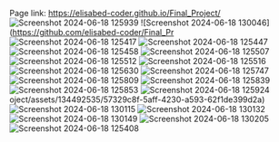 Page link: https://elisabed-coder.github.io/Final_Project/
![Screenshot 2024-06-18 125939](https://github.com/elisabed-coder/Final_Project/assets/134492535/9beb8b2b-04bb-4fcc-846b-0a2945bf7035)
![Screenshot 2024-06-18 130046](https://github.com/elisabed-coder/Final_Pr
![Screenshot 2024-06-18 125417](https://github.com/elisabed-coder/Final_Project/assets/134492535/a97e41ef-3adf-4d88-b9c4-6789ec57e5d8)
![Screenshot 2024-06-18 125447](https://github.com/elisabed-coder/Final_Project/assets/134492535/9f480680-f680-4ffd-a281-d7bb7de20082)
![Screenshot 2024-06-18 125458](https://github.com/elisabed-coder/Final_Project/assets/134492535/ed4e4c46-0975-46ab-a0e0-5bb7f0b63d13)
![Screenshot 2024-06-18 125507](https://github.com/elisabed-coder/Final_Project/assets/134492535/9c522952-f459-4163-8449-7bab69deec30)
![Screenshot 2024-06-18 125512](https://github.com/elisabed-coder/Final_Project/assets/134492535/727f772d-7e8e-4247-af81-baf8a3cde0d6)
![Screenshot 2024-06-18 125516](https://github.com/elisabed-coder/Final_Project/assets/134492535/9ffe00f0-c256-4bc8-8740-e99e92666bac)
![Screenshot 2024-06-18 125630](https://github.com/elisabed-coder/Final_Project/assets/134492535/2ee15a79-a34e-4315-9d6e-9ca5170e3e6c)
![Screenshot 2024-06-18 125747](https://github.com/elisabed-coder/Final_Project/assets/134492535/51822e88-44b8-4c73-bd81-6991ef3f7981)
![Screenshot 2024-06-18 125809](https://github.com/elisabed-coder/Final_Project/assets/134492535/fa2d09c1-6892-4c10-a7cd-100985b71fae)
![Screenshot 2024-06-18 125839](https://github.com/elisabed-coder/Final_Project/assets/134492535/842a3009-a681-421e-992c-9ff0179acb47)
![Screenshot 2024-06-18 125853](https://github.com/elisabed-coder/Final_Project/assets/134492535/c14e565b-20e5-4ebe-ad37-3e4781429ba9)
![Screenshot 2024-06-18 125924](https://github.com/elisabed-coder/Final_Project/assets/134492535/06deb592-fb91-42a9-a059-37e871b1c700)
oject/assets/134492535/57329c8f-5aff-4230-a593-62f1de399d2a)
![Screenshot 2024-06-18 130115](https://github.com/elisabed-coder/Final_Project/assets/134492535/09bc7a9c-5aa7-4a69-98a9-afe2cb671ddc)
![Screenshot 2024-06-18 130132](https://github.com/elisabed-coder/Final_Project/assets/134492535/c17c0d36-5726-4d11-87f7-1473c919bced)
![Screenshot 2024-06-18 130149](https://github.com/elisabed-coder/Final_Project/assets/134492535/d91ec6b6-a83b-43e6-b6c5-537516524ada)
![Screenshot 2024-06-18 130205](https://github.com/elisabed-coder/Final_Project/assets/134492535/c72c5a2b-9b4c-428c-8bcf-40ccfdb66ac6)
![Screenshot 2024-06-18 125408](https://github.com/elisabed-coder/Final_Project/assets/134492535/0ab362d4-2c88-46f9-a99c-e8c0d6ce1346)
